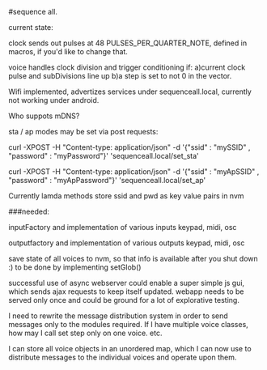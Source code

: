 #sequence all.

current state:

clock sends out pulses at 48 PULSES_PER_QUARTER_NOTE, defined in macros, if you'd like to change that.

voice handles clock division and trigger conditioning if:
a)current clock pulse and subDivisions line up
b)a step is set to not 0 in the vector.


Wifi implemented, advertizes services under sequenceall.local, currently not working under android.

Who suppots mDNS?

sta / ap modes may be set via post requests:

curl -XPOST -H "Content-type: application/json" -d '{"ssid" : "mySSID" , "password" : "myPassword"}' 'sequenceall.local/set_sta'

curl -XPOST -H "Content-type: application/json" -d '{"ssid" : "myApSSID" , "password" : "myApPassword"}' 'sequenceall.local/set_ap'

Currently lamda methods store ssid and pwd as key value pairs in nvm

###needed:

inputFactory
and implementation of various inputs keypad, midi, osc

outputfactory
and implementation of various outputs keypad, midi, osc

save state of all voices to nvm, so that info is available after you shut down :)
to be done by implementing setGlob()


successful use of async webserver could enable a super simple js gui, which sends ajax requests to keep itself updated.
webapp needs to be served only once and could be ground for a lot of explorative testing.

I need to rewrite the message distribution system in order to send messages only to the modules required.
If I have multiple voice classes, how may I call set step only on one voice. etc.

I can store all voice objects in an unordered map, which I can now use to distribute messages to the individual voices and operate upon them. 

